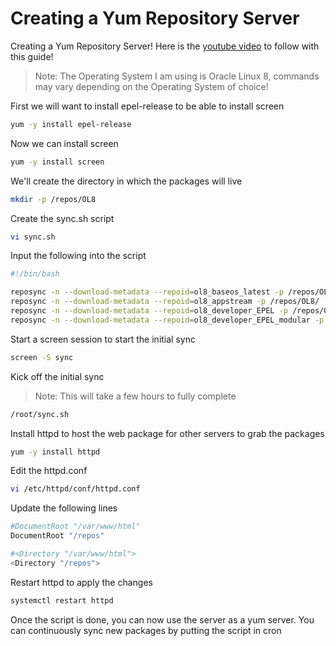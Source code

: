 # Creating a Yum Repository Server
Creating a Yum Repository Server! Here is the [youtube video](https://www.youtube.com/watch?v=DF-2h-RCKBA&list=PLhkW8M2MBf-H33LeTrVMc0LwN3EuOqGQV&index=90&pp=gAQBiAQB) to follow with this guide!

> Note: The Operating System I am using is Oracle Linux 8, commands may vary depending on the Operating System of choice!

First we will want to install epel-release to be able to install screen 
```sh
yum -y install epel-release
```

Now we can install screen 
```sh
yum -y install screen
```

We'll create the directory in which the packages will live 
```sh
mkdir -p /repos/OL8
```

Create the sync.sh script
```sh
vi sync.sh
```

Input the following into the script
```sh
#!/bin/bash 

reposync -n --download-metadata --repoid=ol8_baseos_latest -p /repos/OL8/
reposync -n --download-metadata --repoid=ol8_appstream -p /repos/OL8/
reposync -n --download-metadata --repoid=ol8_developer_EPEL -p /repos/OL8/
reposync -n --download-metadata --repoid=ol8_developer_EPEL_modular -p /repos/OL8/
```

Start a screen session to start the initial sync 
```sh
screen -S sync
```

Kick off the initial sync 
>Note: This will take a few hours to fully complete
```sh
/root/sync.sh
```

Install httpd to host the web package for other servers to grab the packages
```sh
yum -y install httpd
```

Edit the httpd.conf
```sh
vi /etc/httpd/conf/httpd.conf
```

Update the following lines 
```sh
#DocumentRoot "/var/www/html"
DocumentRoot "/repos"

#<Directory "/var/www/html">
<Directory "/repos">
```

Restart httpd to apply the changes
```sh
systemctl restart httpd
```

Once the script is done, you can now use the server as a yum server. You can continuously sync new packages by putting the script in cron